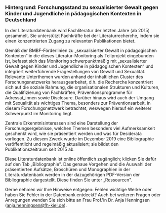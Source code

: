### Hintergrund: Forschungsstand zu sexualisierter Gewalt gegen Kinder und Jugendliche in pädagogischen Kontexten in Deutschland

In der Literaturdatenbank wird Fachliteratur der letzten Jahre (ab 2015) gesammelt. Sie unterstützt Fachkräfte bei der Literaturrecherche, indem sie einen konzentrierten Zugang zu relevanten Publikationen bietet.

Gemäß der BMBF-Förderlinien zu „sexualisierter Gewalt in pädagogischen Kontexten“ in die dieses Literatur-Monitoring als Teilprojekt eingebunden ist, befasst sich das Monitoring schwerpunktmäßig mit „sexualisierter Gewalt gegen Kinder und Jugendliche in pädagogischen Kontexten“ und integriert weiterführende Fragestellungen von Gewalt und Sexualität. Relevante Unterthemen wurden anhand der inhaltlichen Cluster des Forschungsnetzwerks herausgearbeitet, d.h. die Recherche konzentriert sich auf die soziale Rahmung, die organisationalen Strukturen und Kulturen, die Qualifizierung von Fachkräften, Präventionsprogramme für Adressat_innen sowie Disclosure. Darüber hinaus wird auch der Umgang mit Sexualität als wichtiges Thema, besonders zur Präventionsarbeit, in diesem Forschungsnetzwerk betrachtet, weswegen hierauf ein weiterer Schwerpunkt im Monitoring liegt.

Zentrale Erkenntnisinteressen sind eine Darstellung der Forschungsergebnisse, welchen Themen besonders viel Aufmerksamkeit geschenkt wird, wie sie präsentiert werden und was für Desiderata vorliegen. Zu diesem Zweck wurde im Dezember 2019 eine Bibliographie veröffentlicht und regelmäßig aktualisiert; sie bildet den Publikationszeitraum seit 2015 ab.

Diese Literaturdatenbank ist online öffentlich zugänglich; klicken Sie dafür auf den Tab „Bibliographie". Das genaue Vorgehen und die Auswahl der präsentierten Aufsätze, Broschüren und Monographien in der Literaturdatenbank werden in der dazugehörigen PDF-Version der Bibliographie dargestellt. Diese finden Sie unter „Ressourcen".

Gerne nehmen wir Ihre Hinweise entgegen: Fehlen wichtige Werke oder haben Sie Fehler in der Datenbank entdeckt? Auch bei weiteren Fragen oder Anregungen wenden Sie sich bitte an Frau Prof.'in Dr. Anja Henningsen (anja.henningsen@fh-kiel.de).

